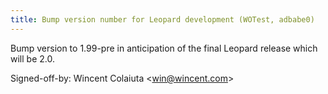 ```yaml
---
title: Bump version number for Leopard development (WOTest, adbabe0)
---
```


Bump version to 1.99-pre in anticipation of the final Leopard release which will be 2.0.

Signed-off-by: Wincent Colaiuta &lt;win@wincent.com&gt;
